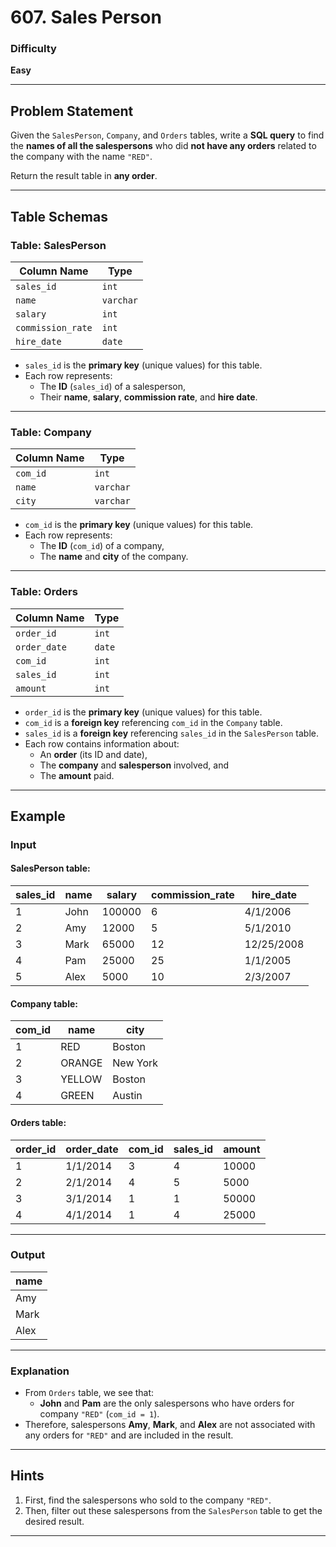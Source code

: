 # 607. Sales Person

### Difficulty
**Easy**

---

## Problem Statement

Given the `SalesPerson`, `Company`, and `Orders` tables, write a **SQL query** to find the **names of all the salespersons** who did **not have any orders** related to the company with the name `"RED"`.

Return the result table in **any order**.

---

## Table Schemas

### **Table: SalesPerson**
| Column Name       | Type    |
|-------------------|---------|
| `sales_id`        | `int`   |
| `name`            | `varchar` |
| `salary`          | `int`   |
| `commission_rate` | `int`   |
| `hire_date`       | `date`  |

- `sales_id` is the **primary key** (unique values) for this table.
- Each row represents:
  - The **ID** (`sales_id`) of a salesperson,
  - Their **name**, **salary**, **commission rate**, and **hire date**.

---

### **Table: Company**
| Column Name | Type    |
|-------------|---------|
| `com_id`    | `int`   |
| `name`      | `varchar` |
| `city`      | `varchar` |

- `com_id` is the **primary key** (unique values) for this table.
- Each row represents:
  - The **ID** (`com_id`) of a company,
  - The **name** and **city** of the company.

---

### **Table: Orders**
| Column Name  | Type |
|--------------|------|
| `order_id`   | `int` |
| `order_date` | `date` |
| `com_id`     | `int` |
| `sales_id`   | `int` |
| `amount`     | `int` |

- `order_id` is the **primary key** (unique values) for this table.
- `com_id` is a **foreign key** referencing `com_id` in the `Company` table.
- `sales_id` is a **foreign key** referencing `sales_id` in the `SalesPerson` table.
- Each row contains information about:
  - An **order** (its ID and date),
  - The **company** and **salesperson** involved, and
  - The **amount** paid.

---

## Example

### **Input**
#### **SalesPerson table:**
| sales_id | name  | salary  | commission_rate | hire_date  |
|----------|-------|---------|-----------------|------------|
| 1        | John  | 100000  | 6               | 4/1/2006   |
| 2        | Amy   | 12000   | 5               | 5/1/2010   |
| 3        | Mark  | 65000   | 12              | 12/25/2008 |
| 4        | Pam   | 25000   | 25              | 1/1/2005   |
| 5        | Alex  | 5000    | 10              | 2/3/2007   |

#### **Company table:**
| com_id | name   | city     |
|--------|--------|----------|
| 1      | RED    | Boston   |
| 2      | ORANGE | New York |
| 3      | YELLOW | Boston   |
| 4      | GREEN  | Austin   |

#### **Orders table:**
| order_id | order_date | com_id | sales_id | amount |
|----------|------------|--------|----------|--------|
| 1        | 1/1/2014   | 3      | 4        | 10000  |
| 2        | 2/1/2014   | 4      | 5        | 5000   |
| 3        | 3/1/2014   | 1      | 1        | 50000  |
| 4        | 4/1/2014   | 1      | 4        | 25000  |

---

### **Output**
| name  |
|-------|
| Amy   |
| Mark  |
| Alex  |

---

### **Explanation**
- From `Orders` table, we see that:
  - **John** and **Pam** are the only salespersons who have orders for company `"RED"` (`com_id = 1`).
- Therefore, salespersons **Amy**, **Mark**, and **Alex** are not associated with any orders for `"RED"` and are included in the result.

---

## **Hints**
1. First, find the salespersons who sold to the company `"RED"`.
2. Then, filter out these salespersons from the `SalesPerson` table to get the desired result.

---